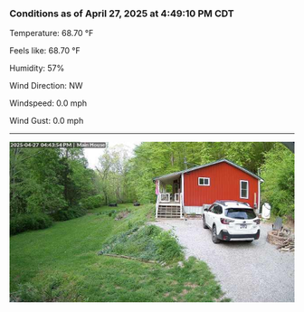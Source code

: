 ### Conditions as of April 27, 2025 at 4:49:10 PM CDT 

Temperature: 68.70 &deg;F

Feels like: 68.70 &deg;F

Humidity: 57%

Wind Direction: NW

Windspeed: 0.0 mph

Wind Gust: 0.0 mph

---

<img src="./images/latest.jpeg"/>


